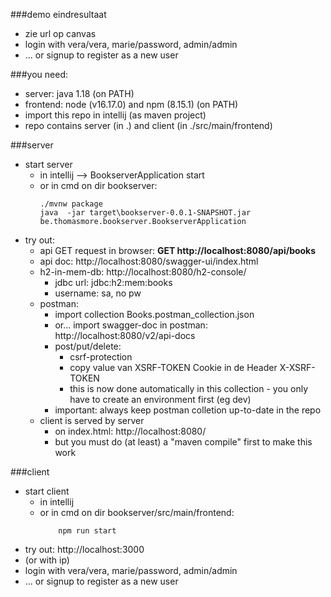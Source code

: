 ###demo eindresultaat
* zie url op canvas 
* login with vera/vera, marie/password, admin/admin
* ... or signup to register as a new user

###you need:
* server: java 1.18 (on PATH)
* frontend: node (v16.17.0) and npm (8.15.1) (on PATH)
* import this repo in intellij (as maven project)
* repo contains server (in .) and client (in ./src/main/frontend)

###server
* start server
  * in intellij --> BookserverApplication start
  * or in cmd on dir bookserver:
      ```
      ./mvnw package
      java  -jar target\bookserver-0.0.1-SNAPSHOT.jar be.thomasmore.bookserver.BookserverApplication
      ```
* try out:
  * api GET request in browser: **GET http://localhost:8080/api/books**
  * api doc: http://localhost:8080/swagger-ui/index.html
  * h2-in-mem-db: http://localhost:8080/h2-console/
    * jdbc url: jdbc:h2:mem:books
    * username: sa, no pw
  * postman:
    * import collection Books.postman_collection.json
    * or... import swagger-doc in postman: http://localhost:8080/v2/api-docs
    * post/put/delete:
      * csrf-protection
      * copy value van XSRF-TOKEN Cookie in de Header X-XSRF-TOKEN
      * this is now done automatically in this collection - you only have to create an environment first (eg dev)
    * important: always keep postman colletion up-to-date in the repo 
  * client is served by server
    * on index.html:  http://localhost:8080/
    * but you must do (at least) a "maven compile" first to make this work

###client
* start client
  * in intellij
  * or in cmd on dir bookserver/src/main/frontend:
      ```
          npm run start 
      ```
* try out: http://localhost:3000
* (or with ip)
* login with vera/vera, marie/password, admin/admin
* ... or signup to register as a new user 
  